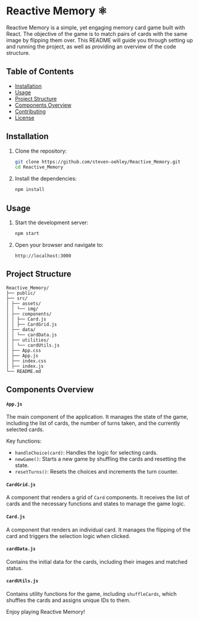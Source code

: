 # Reactive Memory ⚛︎

Reactive Memory is a simple, yet engaging memory card game built with React. The objective of the game is to match pairs of cards with the same image by flipping them over. This README will guide you through setting up and running the project, as well as providing an overview of the code structure.

## Table of Contents

- [Installation](#installation)
- [Usage](#usage)
- [Project Structure](#project-structure)
- [Components Overview](#components-overview)
- [Contributing](#contributing)
- [License](#license)

## Installation

1. Clone the repository:

   ```bash
   git clone https://github.com/steven-oehley/Reactive_Memory.git
   cd Reactive_Memory
   ```

2. Install the dependencies:
   ```bash
   npm install
   ```

## Usage

1. Start the development server:

   ```bash
   npm start
   ```

2. Open your browser and navigate to:
   ```
   http://localhost:3000
   ```

## Project Structure

```
Reactive_Memory/
├── public/
├── src/
│ ├── assets/
│ │ └── img/
│ ├── components/
│ │ ├── Card.js
│ │ ├── CardGrid.js
│ ├── data/
│ │ └── cardData.js
│ ├── utilities/
│ │ └── cardUtils.js
│ ├── App.css
│ ├── App.js
│ ├── index.css
│ ├── index.js
└── README.md
```

## Components Overview

#### `App.js`

The main component of the application. It manages the state of the game, including the list of cards, the number of turns taken, and the currently selected cards.

Key functions:

- `handleChoice(card)`: Handles the logic for selecting cards.
- `newGame()`: Starts a new game by shuffling the cards and resetting the state.
- `resetTurns()`: Resets the choices and increments the turn counter.

#### `CardGrid.js`

A component that renders a grid of `Card` components. It receives the list of cards and the necessary functions and states to manage the game logic.

#### `Card.js`

A component that renders an individual card. It manages the flipping of the card and triggers the selection logic when clicked.

#### `cardData.js`

Contains the initial data for the cards, including their images and matched status.

#### `cardUtils.js`

Contains utility functions for the game, including `shuffleCards`, which shuffles the cards and assigns unique IDs to them.

Enjoy playing Reactive Memory!
